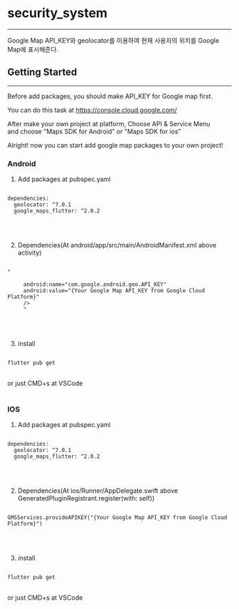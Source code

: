 # security_system
------------------------------------------
Google Map API_KEY와 geolocator를 이용하여 현재 사용자의 위치를
Google Map에 표시해준다.

## Getting Started
-------------------------------------------
Before add packages, you should make API_KEY for Google map first.

You can do this task at https://console.cloud.google.com/

After make your own project at platform, Choose API & Service Menu</br>
and choose "Maps SDK for Android" or "Maps SDK for ios"

Alright! now you can start add google map packages to your own project!

### Android

1. Add packages at pubspec.yaml
<pre>
<code>
dependencies:
  geolocator: ^7.0.1
  google_maps_flutter: ^2.0.2
</code>
</pre>
</br>

2. Dependencies(At android/app/src/main/AndroidManifest.xml above activity)
<pre>
<code>
"
     <meta-data>   
     android:name="com.google.android.geo.API_KEY"
     android:value="{Your Google Map API_KEY from Google Cloud Platform}"
     />
     "
</code>
</pre>
</br>

3. install
<pre>
<code>
flutter pub get
</code>
</pre>
 or just CMD+s at VSCode
</br>
</br>

 ### IOS
 1. Add packages at pubspec.yaml
<pre>
<code>
dependencies:
  geolocator: ^7.0.1
  google_maps_flutter: ^2.0.2
</code>
</pre>
</br>

2. Dependencies(At ios/Runner/AppDelegate.swift above GeneratedPluginRegistrant.register(with: self))
<pre>
<code>
GMSServices.provideAPIKEY("{Your Google Map API_KEY from Google Cloud Platform}")
</code>
</pre>
</br>

3. install
<pre>
<code>
flutter pub get
</code>
</pre>
 or just CMD+s at VSCode
</br>
</br>
